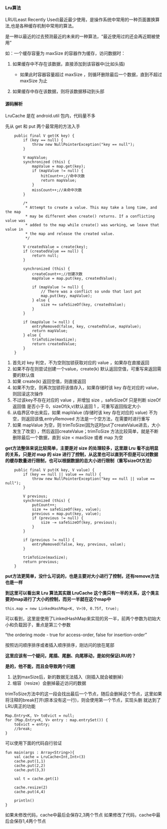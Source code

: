 #### Lru算法

LRU(Least Recently Used)最近最少使用，是操作系统中常用的一种页面置换算法,也是各种缓存机制中常用的算法。

是一种以最近的过去预测最近的未来的一种算法，“最近使用过的还会再近期被使用”

如：一个缓存容量为 maxSize 的容器作为缓存，访问数据时：
1. 如果缓存中不存在该数据，直接添加到该容器中(比如头插)

    - 如果此时容器容量超过 maxSize ，则循环删除最后一个数据，直到不超过 maxSize 为止
2. 如果缓存中存在该数据，则将该数据移动到头部


#### 源码解析
LruCache 是在 android.util 包内，代码量不多

先从 get 和 put 两个最常用的方法入手
```
    public final V get(K key) {
        if (key == null) {
            throw new NullPointerException("key == null");
        }

        V mapValue;
        synchronized (this) {
            mapValue = map.get(key);
            if (mapValue != null) {
                hitCount++;//命中次数
                return mapValue;
            }
            missCount++;//未命中次数
        }

        /*
         * Attempt to create a value. This may take a long time, and the map
         * may be different when create() returns. If a conflicting value was
         * added to the map while create() was working, we leave that value in
         * the map and release the created value.
         */

        V createdValue = create(key);
        if (createdValue == null) {
            return null;
        }

        synchronized (this) {
            createCount++;//创建次数
            mapValue = map.put(key, createdValue);

            if (mapValue != null) {
                // There was a conflict so undo that last put
                map.put(key, mapValue);
            } else {
                size += safeSizeOf(key, createdValue);
            }
        }

        if (mapValue != null) {
            entryRemoved(false, key, createdValue, mapValue);
            return mapValue;
        } else {
            trimToSize(maxSize);
            return createdValue;
        }
    }

```
1. 首先对 key 判空，不为空则加锁获取对应的 value ，如果存在直接返回
2. 如果不存在则尝试创建一个value，create(k) 默认返回空值，可重写来返回需要的默认值
3. 如果 create(k) 返回空值，则直接返回
4. 如果不为空，则再次加锁将该值存入，如果存储时该 key 存在对应的 value，则回滚这次操作
5. 不过该key不存在对应的 value ，并增加 size ，safeSizeOf 只是判断 sizeOf 返回值 是否小于 0，sizeOf(k,v)默认返回 1 ，可重写返回指定大小
6. 从临界区中出来后，如果 mapValue (存储时该 key 存在对应的 value) 不为空，则返回该值,entryRemoved 方法是一个空方法，在需要时进行重写
7. 如果 mapValue 为空，则 trimToSize(因为这时put了createValue进去，大小发生了改变) ，然后返回createValue；trimToSize 方法比较简单，就是不断删除最后一个数据，直到 size < maxSize 或者 map 为空


**get方法整体来说比较简单，主要是对 size 的处理较多，这里跟 Lru 看不出明显的关系，只是对 map 的 size 进行了控制，从这里也可以直到不但是可以对数据的缓存数量进行限制，也可以根据数据的总大小进行限制（重写sizeOf方法）**

```
    public final V put(K key, V value) {
        if (key == null || value == null) {
            throw new NullPointerException("key == null || value == null");
        }

        V previous;
        synchronized (this) {
            putCount++;
            size += safeSizeOf(key, value);
            previous = map.put(key, value);
            if (previous != null) {
                size -= safeSizeOf(key, previous);
            }
        }

        if (previous != null) {
            entryRemoved(false, key, previous, value);
        }

        trimToSize(maxSize);
        return previous;
    }
```

**put方法更简单，没什么可说的，也是主要对大小进行了控制，还有remove方法也是一样**

**到这里可以看出来 Lru 算法其实跟 LruCache 这个类只有一半的关系，这个类主要对map进行了大小的控制，而另一半就在这个map中**

```
this.map = new LinkedHashMap<K, V>(0, 0.75f, true);
```

可以看到，这里是使用了LinkedHashMap来实现的另一半，前两个参数为初始大小和负载因子，重点是第三个参数

“the ordering mode - true for access-order, false for insertion-order”

按照访问顺序排序或者插入顺序排序，刚访问的放在尾部


**这里应该有一个疑问，尾插、尾删、向尾移动，是如何保证LRU的？**

**是的，他不能，而且会导致两个问题**

1. 达到maxSize后，新的数据无法插入（刚插入就会被删掉）
2. 缩容（resize）会删掉最近访问的数据

trimToSize方法中的这一段会找出最后一个节点，随后会删掉这个节点，这里如果将注释的break打开(原本没有这一行)，则会使用第一个节点，实现头删
就达到了LRU真正的功能

```
Map.Entry<K, V> toEvict = null;
for (Map.Entry<K, V> entry : map.entrySet()) {
    toEvict = entry;
    //break;
}

```


可以使用下面的代码自行验证
```
fun main(args : Array<String>){
    val cache = LruCache<Int,Int>(3)
    cache.put(1,1)
    cache.put(2,2)
    cache.put(3,3)

    val t = cache.get(1)

    cache.resize(2)
    cache.put(4,4)

    println()
}
```
如果未修改代码，cache中最后会保存2,3两个节点
如果修改了代码，cache中最后会保存1,4两个节点
